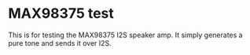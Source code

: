 # MAX98375 test

This is for testing the MAX98375 I2S speaker amp. It simply generates a pure tone and sends it over I2S.
